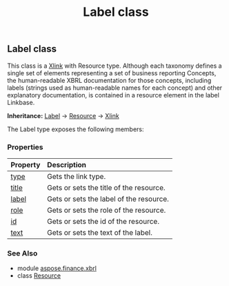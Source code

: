 ﻿---
title: Label class
second_title: Aspose.Finance for Python via .NET API References
description: 
type: docs
weight: 220
url: /python-net/aspose.finance.xbrl/label/
is_root: false
---

## Label class

This class is a [Xlink](/finance/python-net/aspose.finance.xbrl/xlink) with Resource type.
Although each taxonomy defines a single set of elements representing a set of business reporting Concepts, 
the human-readable XBRL documentation for those concepts, including labels (strings used as human-readable names for each concept) and other explanatory documentation, is contained in a resource element in the label Linkbase.



**Inheritance:** [Label](/finance/python-net/aspose.finance.xbrl/label) → 
[Resource](/finance/python-net/aspose.finance.xbrl/resource) → 
[Xlink](/finance/python-net/aspose.finance.xbrl/xlink)



The Label type exposes the following members:

### Properties
| Property | Description |
| :- | :- |
| [type](/finance/python-net/aspose.finance.xbrl/label/type) | Gets the link type. |
| [title](/finance/python-net/aspose.finance.xbrl/label/title) | Gets or sets the title of the resource. |
| [label](/finance/python-net/aspose.finance.xbrl/label/label) | Gets or sets the label of the resource. |
| [role](/finance/python-net/aspose.finance.xbrl/label/role) | Gets or sets the role of the resource. |
| [id](/finance/python-net/aspose.finance.xbrl/label/id) | Gets or sets the id of the resource. |
| [text](/finance/python-net/aspose.finance.xbrl/label/text) | Gets or sets the text of the label. |


### See Also

* module [aspose.finance.xbrl](../)
* class [Resource](/finance/python-net/aspose.finance.xbrl/resource)
